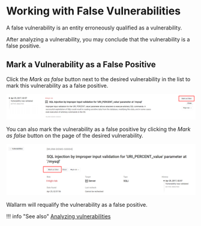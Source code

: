 [link-analyzing-vulns]:     analyze-vuln.md

[img-false-vuln]:       ../../../../images/en/user-guides/cloud-ui/vulnerabilities/false-vuln.png
[img-false-vuln-page]:       ../../../../images/en/user-guides/cloud-ui/vulnerabilities/false-vuln-page.png


# Working with False Vulnerabilities

A false vulnerability is an entity erroneously qualified as a vulnerability.

After analyzing a vulnerability, you may conclude that the vulnerability is a false positive.

## Mark a Vulnerability as a False Positive

Click the *Mark as false* button next to the desired vulnerability in the list to mark this vulnerability as a false positive.

![False positive in the vulnerability list][img-false-vuln]

You can also mark the vulnerability as a false positive by clicking the *Mark as false* button on the page of the desired vulnerability.

![False positive on the vulnerability page][img-false-vuln-page]

Wallarm will requalify the vulnerability as a false positive.

!!! info "See also"
    [Analyzing vulnerabilities][link-analyzing-vulns]
